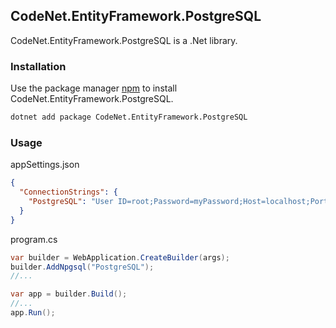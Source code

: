 ## CodeNet.EntityFramework.PostgreSQL

CodeNet.EntityFramework.PostgreSQL is a .Net library.

### Installation

Use the package manager [npm](https://www.nuget.org/packages/CodeNet.EntityFramework.PostgreSQL/) to install CodeNet.EntityFramework.PostgreSQL.

```bash
dotnet add package CodeNet.EntityFramework.PostgreSQL
```

### Usage
appSettings.json
```json
{
  "ConnectionStrings": {
    "PostgreSQL": "User ID=root;Password=myPassword;Host=localhost;Port=5432;Database=myDataBase;Pooling=true;Min Pool Size=0;Max Pool Size=100;Connection Lifetime=0;"
  }
}
```
program.cs
```csharp
var builder = WebApplication.CreateBuilder(args);
builder.AddNpgsql("PostgreSQL");
//...

var app = builder.Build();
//...
app.Run();
```